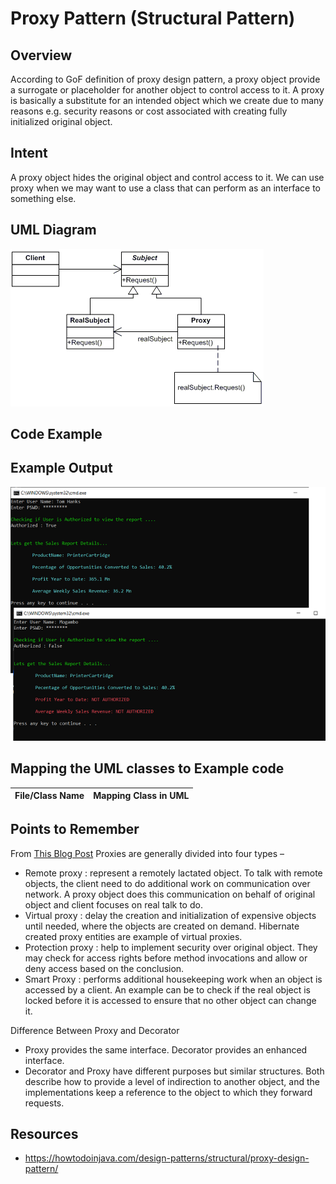 # Proxy Pattern (Structural Pattern)

## Overview
According to GoF definition of proxy design pattern, a proxy object provide a surrogate or placeholder for another object to control access to it. A proxy is basically a substitute for an intended object which we create due to many reasons e.g. security reasons or cost associated with creating fully initialized original object.

## Intent
A proxy object hides the original object and control access to it. We can use proxy when we may want to use a class that can perform as an interface to something else.

## UML Diagram
![UML](./Proxy.png)

## Code Example

## Example Output
![output](proxy_output.png)

## Mapping the UML classes to Example code
| **File/Class Name** | **Mapping Class in UML**  |
| :-----: | :-: |

## Points to Remember
From [This Blog Post](https://howtodoinjava.com/design-patterns/structural/proxy-design-pattern/)
Proxies are generally divided into four types –
- Remote proxy : represent a remotely lactated object. To talk with remote objects, the client need to do additional work on communication over network. A proxy object does this communication on behalf of original object and client focuses on real talk to do.
- Virtual proxy : delay the creation and initialization of expensive objects until needed, where the objects are created on demand. Hibernate created proxy entities are example of virtual proxies.
- Protection proxy : help to implement security over original object. They may check for access rights before method invocations and allow or deny access based on the conclusion.
- Smart Proxy : performs additional housekeeping work when an object is accessed by a client. An example can be to check if the real object is locked before it is accessed to ensure that no other object can change it.

Difference Between Proxy and Decorator
 - Proxy provides the same interface. Decorator provides an enhanced interface.
- Decorator and Proxy have different purposes but similar structures. Both describe how to provide a level of indirection to another object, and the implementations keep a reference to the object to which they forward requests.

## Resources
- https://howtodoinjava.com/design-patterns/structural/proxy-design-pattern/

